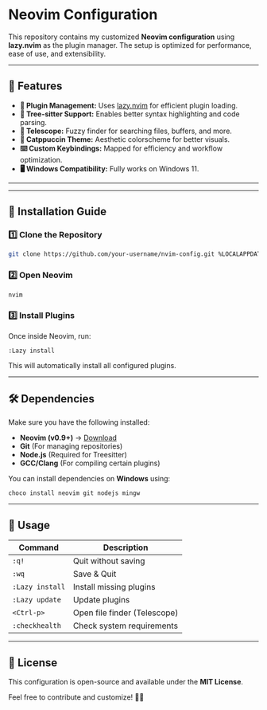 # Neovim Configuration

This repository contains my customized **Neovim configuration** using **lazy.nvim** as the plugin manager. The setup is optimized for performance, ease of use, and extensibility.

---

## 📌 Features
- **🚀 Plugin Management:** Uses [lazy.nvim](https://github.com/folke/lazy.nvim) for efficient plugin loading.
- **🌲 Tree-sitter Support:** Enables better syntax highlighting and code parsing.
- **🔎 Telescope:** Fuzzy finder for searching files, buffers, and more.
- **🎨 Catppuccin Theme:** Aesthetic colorscheme for better visuals.
- **⌨️  Custom Keybindings:** Mapped for efficiency and workflow optimization.
- **🖥️  Windows Compatibility:** Fully works on Windows 11.

---
<!--
## 📚 File Structure in Windows
```
%LOCALAPPDATA%\nvim
├── init.lua           # Main Neovim configuration
├── lua/
│   ├── plugins.lua    # Plugin configurations
│   ├── mappings.lua   # Custom keybindings
│   ├── settings.lua   # General Neovim settings
└── README.md          # Documentation
```
-->
---

## 🚀 Installation Guide

### **1️⃣ Clone the Repository**
```bash
git clone https://github.com/your-username/nvim-config.git %LOCALAPPDATA%\nvim
```

### **2️⃣ Open Neovim**
```bash
nvim
```

### **3️⃣ Install Plugins**
Once inside Neovim, run:
```vim
:Lazy install
```
This will automatically install all configured plugins.

---

## 🛠 Dependencies
Make sure you have the following installed:
- **Neovim (v0.9+)** → [Download](https://neovim.io/)
- **Git** (For managing repositories)
- **Node.js** (Required for Treesitter)
- **GCC/Clang** (For compiling certain plugins)

You can install dependencies on **Windows** using:
```bash
choco install neovim git nodejs mingw
```

---

## 📝 Usage
| Command                  | Description |
|--------------------------|-------------|
| `:q!`                   | Quit without saving |
| `:wq`                   | Save & Quit |
| `:Lazy install`         | Install missing plugins |
| `:Lazy update`          | Update plugins |
| `<Ctrl-p>`              | Open file finder (Telescope) |
| `:checkhealth`          | Check system requirements |

<!-- ---

## 🔧 Configuration Customization
- To **add new plugins**, modify the `plugins.lua` file inside `lua/` directory.
- To **change key mappings**, update `mappings.lua`.
- To **update Neovim settings**, edit `settings.lua`. -->

---

## 🐝 License
This configuration is open-source and available under the **MIT License**.

Feel free to contribute and customize! 🚀🔥
